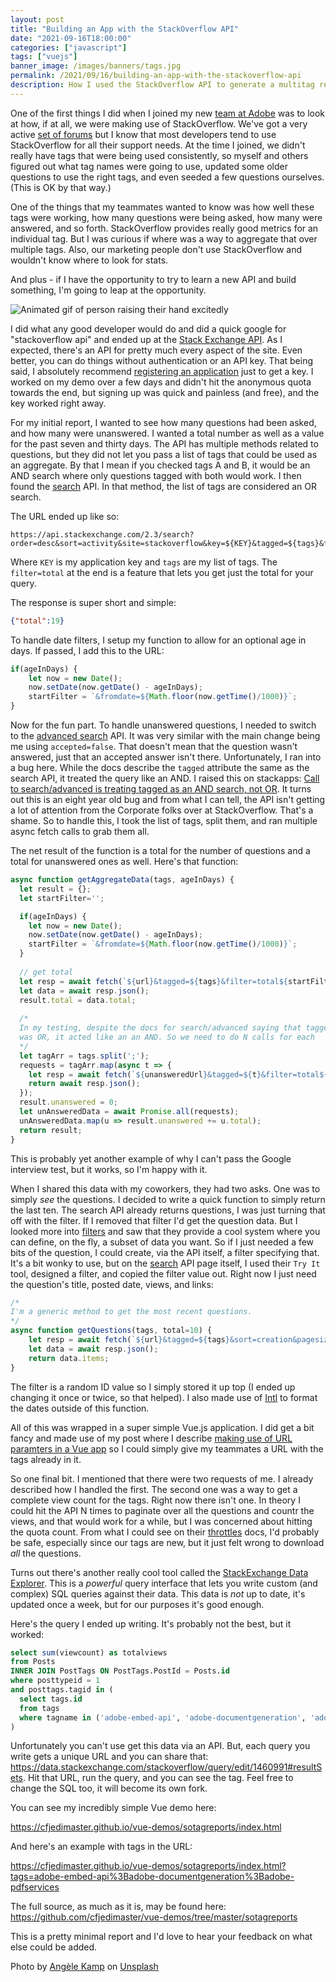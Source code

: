 ```yaml
---
layout: post
title: "Building an App with the StackOverflow API"
date: "2021-09-16T18:00:00"
categories: ["javascript"]
tags: ["vuejs"]
banner_image: /images/banners/tags.jpg
permalink: /2021/09/16/building-an-app-with-the-stackoverflow-api
description: How I used the StackOverflow API to generate a multitag report
---
```


One of the first things I did when I joined my new [team at Adobe](https://www.adobe.io/apis/documentcloud/dcsdk/) was to look at how, if at all, we were making use of StackOverflow. We've got a very active [set of forums](https://community.adobe.com/t5/document-services-apis/ct-p/ct-Document-Cloud-SDK?page=1&sort=latest_replies&filter=all&tabid=discussions) but I know that most developers tend to use StackOverflow for all their support needs. At the time I joined, we didn't really have tags that were being used consistently, so myself and others figured out what tag names were going to use, updated some older questions to use the right tags, and even seeded a few questions ourselves. (This is OK by that way.)

One of the things that my teammates wanted to know was how well these tags were working, how many questions were being asked, how many were answered, and so forth. StackOverflow provides really good metrics for an individual tag. But I was curious if where was a way to aggregate that over multiple tags. Also, our marketing people don't use StackOverflow and wouldn't know where to look for stats. 

And plus - if I have the opportunity to try to learn a new API and build something, I'm going to leap at the opportunity. 

<p>
<img data-src="https://static.raymondcamden.com/images/2021/09/raisehand.gif" alt="Animated gif of person raising their hand excitedly" class="lazyload imgborder imgcenter">
</p>

I did what any good developer would do and did a quick google for "stackoverflow api" and ended up at the [Stack Exchange API](https://api.stackexchange.com/). As I expected, there's an API for pretty much every aspect of the site. Even better, you can do things without authentication or an API key. That being said, I absolutely recommend [registering an application](https://stackapps.com/apps/oauth/register) just to get a key. I worked on my demo over a few days and didn't hit the anonymous quota towards the end, but signing up was quick and painless (and free), and the key worked right away. 

For my initial report, I wanted to see how many questions had been asked, and how many were unanswered. I wanted a total number as well as a value for the past seven and thirty days. The API has multiple methods related to questions, but they did not let you pass a list of tags that could be used as an aggregate. By that I mean if you checked tags A and B, it would be an AND search where only questions tagged with both would work. I then found the [search](https://api.stackexchange.com/docs/search) API. In that method, the list of tags are considered an OR search. 

The URL ended up like so:

```
https://api.stackexchange.com/2.3/search?order=desc&sort=activity&site=stackoverflow&key=${KEY}&tagged=${tags}&filter=total
```

Where `KEY` is my application key and `tags` are my list of tags. The `filter=total` at the end is a feature that lets you get just the total for your query.

The response is super short and simple:

```json
{"total":19}
```

To handle date filters, I setup my function to allow for an optional age in days. If passed, I add this to the URL:

```js
if(ageInDays) {
	let now = new Date();
	now.setDate(now.getDate() - ageInDays);
	startFilter = `&fromdate=${Math.floor(now.getTime()/1000)}`;
}
```

Now for the fun part. To handle unanswered questions, I needed to switch to the [advanced search](https://api.stackexchange.com/docs/advanced-search) API. It was very similar with the main change being me using `accepted=false`. That doesn't mean that the question wasn't answered, just that an accepted answer isn't there. Unfortunately, I ran into a bug here. While the docs describe the `tagged` attribute the same as the search API, it treated the query like an AND. I raised this on stackapps: [Call to search/advanced is treating tagged as an AND search, not OR](https://stackapps.com/questions/9156/call-to-search-advanced-is-treating-tagged-as-an-and-search-not-or?noredirect=1). It turns out this is an eight year old bug and from what I can tell, the API isn't getting a lot of attention from the Corporate folks over at StackOverflow. That's a shame. So to handle this, I took the list of tags, split them, and ran multiple async fetch calls to grab them all. 

The net result of the function is a total for the number of questions and a total for unanswered ones as well. Here's that function:

```js
async function getAggregateData(tags, ageInDays) {
  let result = {};
  let startFilter='';

  if(ageInDays) {
	let now = new Date();
	now.setDate(now.getDate() - ageInDays);
	startFilter = `&fromdate=${Math.floor(now.getTime()/1000)}`;
  }
  
  // get total
  let resp = await fetch(`${url}&tagged=${tags}&filter=total${startFilter}`);
  let data = await resp.json();
  result.total = data.total;
  
  /*
  In my testing, despite the docs for search/advanced saying that tagged
  was OR, it acted like an an AND. So we need to do N calls for each
  */
  let tagArr = tags.split(';');
  requests = tagArr.map(async t => {
	let resp = await fetch(`${unansweredUrl}&tagged=${t}&filter=total${startFilter}`);
	return await resp.json();
  });
  result.unanswered = 0;
  let unAnsweredData = await Promise.all(requests);
  unAnsweredData.map(u => result.unanswered += u.total);
  return result;
}
```

This is probably yet another example of why I can't pass the Google interview test, but it works, so I'm happy with it. 

When I shared this data with my coworkers, they had two asks. One was to simply *see* the questions. I decided to write a quick function to simply return the last ten. The search API already returns questions, I was just turning that off with the filter. If I removed that filter I'd get the question data. But I looked more into [filters](https://api.stackexchange.com/docs/filters) and saw that they provide a cool system where you can define, on the fly, a subset of data you want. So if I just needed a few bits of the question, I could create, via the API itself, a filter specifying that. It's a bit wonky to use, but on the [search](https://api.stackexchange.com/docs/search) API page itself, I used their `Try It` tool, designed a filter, and copied the filter value out. Right now I just need the question's title, posted date, views, and links:

```js
/*
I'm a generic method to get the most recent questions.
*/
async function getQuestions(tags, total=10) {
	let resp = await fetch(`${url}&tagged=${tags}&sort=creation&pagesize=${total}&filter=${encodeURIComponent(Q_FILTER)}`);
	let data = await resp.json();
	return data.items;
}
```

The filter is a random ID value so I simply stored it up top (I ended up changing it once or twice, so that helped). I also made use of [Intl](https://developer.mozilla.org/en-US/docs/Web/JavaScript/Reference/Global_Objects/Intl) to format the dates outside of this function.

All of this was wrapped in a super simple Vue.js application. I did get a bit fancy and made use of my post where I describe [making use of URL paramters in a Vue app](https://www.raymondcamden.com/2021/05/08/updating-and-supporting-url-parameters-with-vuejs) so I could simply give my teammates a URL with the tags already in it.

So one final bit. I mentioned that there were two requests of me. I already described how I handled the first. The second one was a way to get a complete view count for the tags. Right now there isn't one. In theory I could hit the API N times to paginate over all the questions and countr the views, and that would work for a while, but I was concerned about hitting the quota count. From what I could see on their [throttles](https://api.stackexchange.com/docs/throttle) docs, I'd probably be safe, especially since our tags are new, but it just felt wrong to download *all* the questions.

Turns out there's another really cool tool called the [StackExchange Data Explorer](https://data.stackexchange.com/). This is a *powerful* query interface that lets you write custom (and complex) SQL queries against their data. This data is *not* up to date, it's updated once a week, but for our purposes it's good enough. 

Here's the query I ended up writing. It's probably not the best, but it worked:

```sql
select sum(viewcount) as totalviews
from Posts
INNER JOIN PostTags ON PostTags.PostId = Posts.id
where posttypeid = 1
and posttags.tagid in (
  select tags.id
  from tags
  where tagname in ('adobe-embed-api', 'adobe-documentgeneration', 'adobe-pdfservices')
)
```

Unfortunately you can't use get this data via an API. But, each query you write gets a unique URL and you can share that: <https://data.stackexchange.com/stackoverflow/query/edit/1460991#resultSets>. Hit that URL, run the query, and you can see the tag. Feel free to change the SQL too, it will become its own fork.

You can see my incredibly simple Vue demo here:

<https://cfjedimaster.github.io/vue-demos/sotagreports/index.html>

And here's an example with tags in the URL:

<https://cfjedimaster.github.io/vue-demos/sotagreports/index.html?tags=adobe-embed-api%3Badobe-documentgeneration%3Badobe-pdfservices>

The full source, as much as it is, may be found here: <https://github.com/cfjedimaster/vue-demos/tree/master/sotagreports>

This is a pretty minimal report and I'd love to hear your feedback on what else could be added.

Photo by <a href="https://unsplash.com/@angelekamp?utm_source=unsplash&utm_medium=referral&utm_content=creditCopyText">Angèle Kamp</a> on <a href="https://unsplash.com/s/photos/tags?utm_source=unsplash&utm_medium=referral&utm_content=creditCopyText">Unsplash</a>
  
